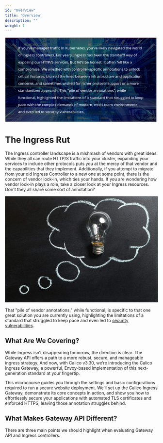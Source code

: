 ```yaml
---
id: "Overview"
title: 'Overview'
description: ""
weight: 1
---
```


![overview](overview.png)

# The Ingress Rut

The Ingress controller landscape is a mishmash of vendors with great ideas. While they all can route HTTP/S traffic into your cluster, expanding your services to include other protocols puts you at the mercy of that vendor and the capabilities that they implement. Additionally, if you attempt to migrate from your old Ingress Controller to a new one at some point, there is the concern of vendor lock-in, which ties your hands. If you are wondering how vendor lock-in plays a role, take a closer look at your Ingress resources. Don't they all share some sort of annotation?

![stock-image](stock-image.png)

That "pile of vendor annotations," while functional, is specific to that one great solution you are currently using, highlighting the limitations of a standard that struggled to keep pace and even led to [security vulnerabilities](https://kubernetes.io/blog/2025/03/24/ingress-nginx-cve-2025-1974/).

## What Are We Covering?

While Ingress isn’t disappearing tomorrow, the direction is clear. The Gateway API offers a path to a more robust, secure, and manageable ingress strategy. And now, with Calico v3.30, we’re introducing the Calico Ingress Gateway, a powerful, Envoy-based implementation of this next-generation standard at your fingertip.

This microcourse guides you through the settings and basic configurations required to run a secure website deployment. We’ll set up the Calico Ingress Gateway, demonstrate its core concepts in action, and show you how to effortlessly secure your applications with automated TLS certificates and enforced HTTPS, leaving those annotation struggles behind.

## What Makes Gateway API Different?

There are three main points we should highlight when evaluating Gateway API and Ingress controllers.